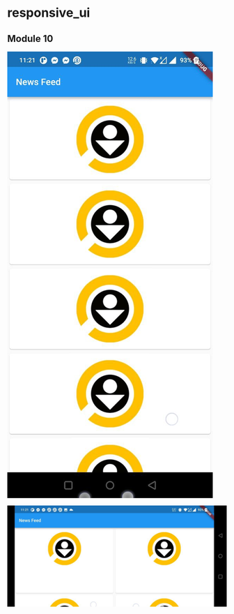 # responsive_ui
## Module 10
![App Screenshot](https://github.com/Fahaddada47/ostad-flutter/blob/main/module%2010%20(1).jpg?raw=true)

![App Screenshot](https://github.com/Fahaddada47/ostad-flutter/blob/main/module%2010(2).jpg?raw=true) 
